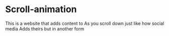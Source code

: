 # Scroll-animation
This is a website that adds content to 
As you scroll down just like how social media
Adds theirs but in another form 
